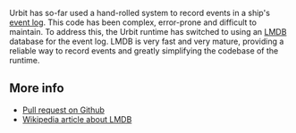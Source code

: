 Urbit has so-far used a hand-rolled system to record events in a ship's [event
log](https://urbit.org/docs/glossary/eventlog). This code has been complex,
error-prone and difficult to maintain. To address this, the Urbit runtime has
switched to using an
[LMDB](https://en.wikipedia.org/wiki/Lightning_Memory-Mapped_Database) database
for the event log. LMDB is very fast and very mature, providing a reliable way
to record events and greatly simplifying the codebase of the runtime.

## More info

- [Pull request on Github](https://github.com/urbit/urbit/pull/1248)
- [Wikipedia article about LMDB](https://en.wikipedia.org/wiki/Lightning_Memory-Mapped_Database)
